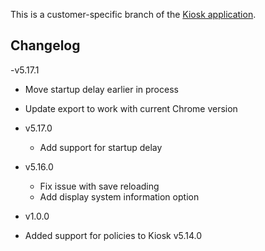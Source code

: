 This is a customer-specific branch of the [Kiosk application](https://github.com/matt-cook/kiosk).

## Changelog

-v5.17.1
  - Move startup delay earlier in process
  - Update export to work with current Chrome version

- v5.17.0
  - Add support for startup delay

- v5.16.0
  - Fix issue with save reloading
  - Add display system information option

-  v1.0.0
  - Added support for policies to Kiosk v5.14.0